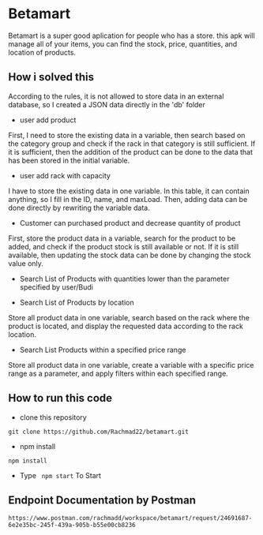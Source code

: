# Betamart

Betamart is a super good aplication for people who has a store. this apk will manage all of your items, you can find the stock, price, quantities, and location of products.

## How i solved this
According to the rules, it is not allowed to store data in an external database, so I created a JSON data directly in the 'db' folder

- user add product

First, I need to store the existing data in a variable, then search based on the category group and check if the rack in that category is still sufficient. If it is sufficient, then the addition of the product can be done to the data that has been stored in the initial variable.

- user add rack with capacity

I have to store the existing data in one variable. In this table, it can contain anything, so I fill in the ID, name, and maxLoad. Then, adding data can be done directly by rewriting the variable data.

- Customer can purchased product and decrease quantity of product

First, store the product data in a variable, search for the product to be added, and check if the product stock is still available or not. If it is still available, then updating the stock data can be done by changing the stock value only.

- Search List of Products with quantities lower than the parameter specified by user/Budi



- Search List of Products by location

Store all product data in one variable, search based on the rack where the product is located, and display the requested data according to the rack location.

- Search List Products within a specified price range

Store all product data in one variable, create a variable with a specific price range as a parameter, and apply filters within each specified range.



## How to run this code

- clone this repository
```
git clone https://github.com/Rachmad22/betamart.git
```
- npm install
```
npm install
```
- Type ` npm start` To Start


## Endpoint Documentation by Postman
```
https://www.postman.com/rachmadd/workspace/betamart/request/24691687-6e2e35bc-245f-439a-905b-b55e00cb8236
```